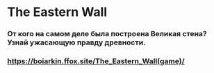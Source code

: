 # The Eastern Wall 
 
### От кого на самом деле была построена Великая стена? Узнай ужасающую правду древности.
### https://boiarkin.ffox.site/The_Eastern_Wall(game)/
